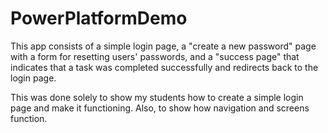 # PowerPlatformDemo
This app consists of a simple login page, a "create a new password" page with a form for resetting users' passwords, and a "success page" that indicates that a task was completed successfully and redirects back to the login page.

This was done solely to show my students how to create a simple login page and make it functioning. Also, to show how navigation and screens function.
